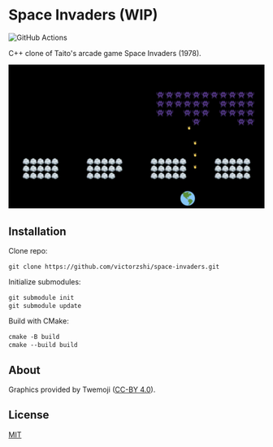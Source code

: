 # Space Invaders (WIP)

![GitHub Actions](https://github.com/victorzshi/space-invaders/actions/workflows/github-actions.yml/badge.svg)

C++ clone of Taito's arcade game Space Invaders (1978).

![Gameplay](space-invaders.gif)

## Installation

Clone repo:

```
git clone https://github.com/victorzshi/space-invaders.git
```

Initialize submodules:

```
git submodule init
git submodule update
```

Build with CMake:

```
cmake -B build
cmake --build build
```

## About

Graphics provided by Twemoji ([CC-BY 4.0](https://creativecommons.org/licenses/by/4.0/)).

## License

[MIT](https://choosealicense.com/licenses/mit/)
